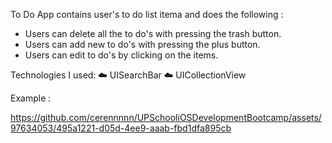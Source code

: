 To Do App contains user's to do list itema and does the following :
- Users can delete all the to do's with pressing the trash button.
- Users can add new to do's with pressing the plus button.
- Users can edit to do's by clicking on the items.

Technologies I used:
☁️ UISearchBar
☁️ UICollectionView



Example :

https://github.com/cerennnnn/UPSchooliOSDevelopmentBootcamp/assets/97634053/495a1221-d05d-4ee9-aaab-fbd1dfa895cb

